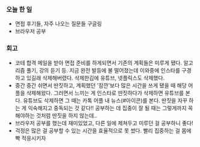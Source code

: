 ### 오늘 한 일

- 면접 후기들, 자주 나오는 질문들 구글링
- 브라우저 공부

### 회고

- 코테 합격 메일을 받아 면접 준비를 하게되면서 기존의 계획들은 미루게 됐다. 알고리즘 풀기, 강의 듣기 등. 지금 완전 발등에 불 떨어졌는데 이와중에 인스타를 구경하고 있길래 삭제해버렸다. 삭제한김에 유튜브, 넷플릭스도 삭제했다.
- 중간 중간 쉬면서 딴짓하고, 계획했던 '잠깐'보다 많은 시간을 쓰게 됐을 때 해당 어플을 삭제해왔다. 그러면서 느끼는 게 인스타로 딴짓하다가 삭제하면 유튜브를 본다. 유튜브도 삭제하면 그 때는 카톡 어플 내 뉴스(#아이콘)를 본다. 딴짓을 자꾸 하는 게 익숙해지고 중독되는 것 같다!! 공부하는 데 집중이 잘 될 때는 그렇게까지 꼭 해야하는 것처럼 딴짓을 하지 않는데..
- 브라우저 공부를 했는데 재미있었고, 다른 일에 제쳐두고 미루던 걸 공부하니 좋다!
- 걱정은 많은 걸 공부할 수 있는 시간을 효율적으로 못 썼다. 빨리 집중하는 걸 몸에 빡 적응시키자
